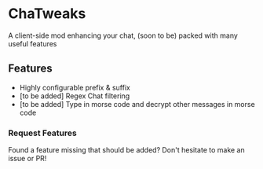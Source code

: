 # ChaTweaks
A client-side mod enhancing your chat, (soon to be) packed with many useful features

## Features
- Highly configurable prefix & suffix
- [to be added] Regex Chat filtering
- [to be added] Type in morse code and decrypt other messages in morse code

### Request Features
Found a feature missing that should be added? Don't hesitate to make an issue or PR!